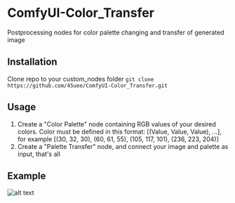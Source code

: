 # ComfyUI-Color_Transfer

Postprocessing nodes for color palette changing and transfer of generated image
## Installation

Clone repo to your custom_nodes folder
```git clone https://github.com/45uee/ComfyUI-Color_Transfer.git```

## Usage

1. Create a "Color Palette" node containing RGB values of your desired colors. Color must be defined in this format: [(Value, Value, Value), ...], for example [(30, 32, 30), (60, 61, 55), (105, 117, 101), (236, 223, 204)]
2. Create a "Palette Transfer" node, and connect your image and palette as input, that's all

## Example

![alt text](https://github.com/45uee/ComfyUI-Color_Transfer/blob/main/color_transfer_example.png)
